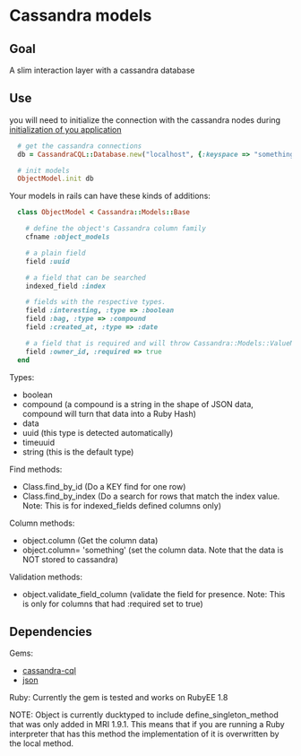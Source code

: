 Cassandra models
=====================================

Goal
-------------------------------
A slim interaction layer with a cassandra database

Use
-------------------------------
you will need to initialize the connection with the cassandra nodes during [initialization of you application](https://github.com/finity-ai/paper-li/blob/master/config/initializers/cassandra-models-init.rb)

``` Ruby
  # get the cassandra connections
  db = CassandraCQL::Database.new("localhost", {:keyspace => "something"})

  # init models
  ObjectModel.init db
```

Your models in rails can have these kinds of additions:

``` Ruby
  class ObjectModel < Cassandra::Models::Base

    # define the object's Cassandra column family
    cfname :object_models

    # a plain field
    field :uuid

    # a field that can be searched
    indexed_field :index

    # fields with the respective types.
    field :interesting, :type => :boolean
    field :bag, :type => :compound
    field :created_at, :type => :date

    # a field that is required and will throw Cassandra::Models::ValueNotFound if the value is not returned
    field :owner_id, :required => true
  end
```

Types:
* boolean
* compound (a compound is a string in the shape of JSON data, compound will turn that data into a Ruby Hash)
* data
* uuid (this type is detected automatically)
* timeuuid
* string (this is the default type)

Find methods:
* Class.find_by_id (Do a KEY find for one row)
* Class.find_by_index (Do a search for rows that match the index value. Note: This is for indexed_fields defined columns only)

Column methods:
* object.column (Get the column data)
* object.column= 'something' (set the column data. Note that the data is NOT stored to cassandra)

Validation methods:
* object.validate_field_column (validate the field for presence. Note: This is only for columns that had :required set to true)

Dependencies
-------------------------------
Gems:
* [cassandra-cql](https://github.com/kreynolds/cassandra-cql)
* [json](https://github.com/flori/json)

Ruby:
Currently the gem is tested and works on RubyEE 1.8

NOTE: Object is currently ducktyped to include define_singleton_method that was only added in MRI 1.9.1. This means that if you are running a Ruby interpreter that has this method the implementation of it is overwritten by the local method.
